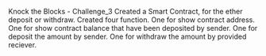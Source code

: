 Knock the Blocks - Challenge_3
Created a Smart Contract, for the ether deposit or withdraw.
Created four function.
One for show contract address.
One for show contract balance that have been deposited by sender.
One for deposit the amount by sender.
One for withdraw the amount by provided reciever.
